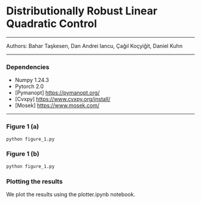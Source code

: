 # Distributionally Robust Linear Quadratic Control

-----------
Authors: Bahar Taşkesen, Dan Andrei Iancu, Çağıl Koçyiğit, Daniel Kuhn 

------------

### Dependencies

- Numpy 1.24.3
- Pytorch 2.0
- [Pymanopt] https://pymanopt.org/
- [Cvxpy] https://www.cvxpy.org/install/
- [Mosek] https://www.mosek.com/

-----------

### Figure 1 (a)


```
python figure_1.py
```

### Figure 1 (b)
```
python figure_1.py
```


### Plotting the results
We plot the results using the plotter.ipynb notebook.
